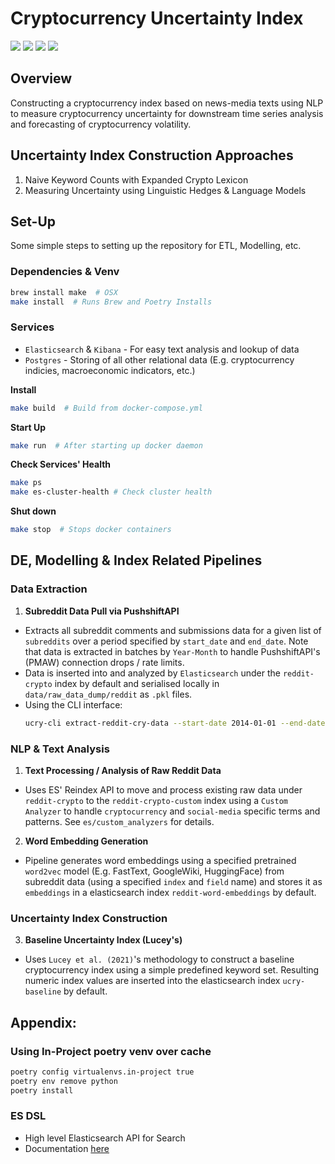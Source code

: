 # Cryptocurrency Uncertainty Index

![](https://img.shields.io/badge/python-3.8.12-blue) ![](https://img.shields.io/badge/code--style-black-lightgrey) ![](https://img.shields.io/github/commit-activity/m/ChristopherLiew/Crypto-Uncertainty-Index?color=green) ![](https://img.shields.io/github/issues/ChristopherLiew/Crypto-Uncertainty-Index?color=red&style=plastic) 

## Overview
Constructing a cryptocurrency index based on news-media texts using NLP to measure cryptocurrency uncertainty for downstream time series analysis 
and forecasting of cryptocurrency volatility.

## Uncertainty Index Construction Approaches
1. Naive Keyword Counts with Expanded Crypto Lexicon
2. Measuring Uncertainty using Linguistic Hedges & Language Models

## Set-Up
Some simple steps to setting up the repository for ETL, Modelling, etc.

### Dependencies & Venv
```zsh
brew install make  # OSX
make install  # Runs Brew and Poetry Installs
```

### Services
* ```Elasticsearch``` & ```Kibana``` - For easy text analysis and lookup of data
* ```Postgres``` - Storing of all other relational data (E.g. cryptocurrency indicies, macroeconomic indicators, etc.)

**Install**
```zsh
make build  # Build from docker-compose.yml
```
**Start Up**
```zsh
make run  # After starting up docker daemon
```
**Check Services' Health**
```zsh
make ps
make es-cluster-health # Check cluster health
```
**Shut down**
```zsh
make stop  # Stops docker containers
```

## DE, Modelling & Index Related Pipelines
### Data Extraction
1. **Subreddit Data Pull via PushshiftAPI**
* Extracts all subreddit comments and submissions data for a given list of ```subreddits``` over a period specified by ```start_date``` and ```end_date```. Note that data is extracted in batches by ```Year-Month``` to handle PushshiftAPI's (PMAW) connection drops / rate limits.
* Data is inserted into and analyzed by ```Elasticsearch``` under the ```reddit-crypto``` index by default and serialised locally in ```data/raw_data_dump/reddit``` as ```.pkl``` files.
* Using the CLI interface:
  ```zsh
  ucry-cli extract-reddit-cry-data --start-date 2014-01-01 --end-date 2021-12-31 ethereum ethtrader bitcoin ...
  ```
### NLP & Text Analysis
1. **Text Processing / Analysis of Raw Reddit Data**
* Uses ES' Reindex API to move and process existing raw data under ```reddit-crypto``` to the ```reddit-crypto-custom``` index using a ```Custom Analyzer``` to handle ```cryptocurrency``` and ```social-media``` specific terms and patterns. See ```es/custom_analyzers``` for details.

2. **Word Embedding Generation**
* Pipeline generates word embeddings using a specified pretrained ```word2vec``` model (E.g. FastText, GoogleWiki, HuggingFace) from subreddit data (using a specified ```index``` and ```field``` name) and stores it as ```embeddings``` in a elasticsearch index ```reddit-word-embeddings``` by default.

### Uncertainty Index Construction
3. **Baseline Uncertainty Index (Lucey's)**
* Uses ```Lucey et al. (2021)```'s methodology to construct a baseline cryptocurrency index using a simple predefined keyword set. Resulting numeric index values are inserted into the elasticsearch index ```ucry-baseline``` by default.



## Appendix:
### Using In-Project poetry venv over cache
```zsh
poetry config virtualenvs.in-project true
poetry env remove python
poetry install
```

### ES DSL
* High level Elasticsearch API for Search
* Documentation [here](https://elasticsearch-dsl.readthedocs.io/en/latest/search_dsl.html)
